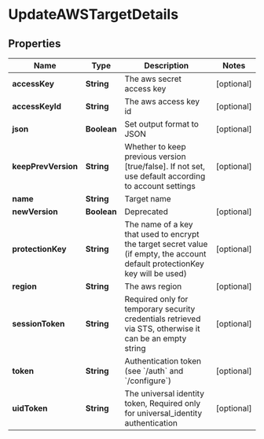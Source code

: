 

# UpdateAWSTargetDetails


## Properties

Name | Type | Description | Notes
------------ | ------------- | ------------- | -------------
**accessKey** | **String** | The aws secret access key |  [optional]
**accessKeyId** | **String** | The aws access key id |  [optional]
**json** | **Boolean** | Set output format to JSON |  [optional]
**keepPrevVersion** | **String** | Whether to keep previous version [true/false]. If not set, use default according to account settings |  [optional]
**name** | **String** | Target name | 
**newVersion** | **Boolean** | Deprecated |  [optional]
**protectionKey** | **String** | The name of a key that used to encrypt the target secret value (if empty, the account default protectionKey key will be used) |  [optional]
**region** | **String** | The aws region |  [optional]
**sessionToken** | **String** | Required only for temporary security credentials retrieved via STS, otherwise it can be an empty string |  [optional]
**token** | **String** | Authentication token (see &#x60;/auth&#x60; and &#x60;/configure&#x60;) |  [optional]
**uidToken** | **String** | The universal identity token, Required only for universal_identity authentication |  [optional]



